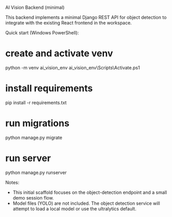AI Vision Backend (minimal)

This backend implements a minimal Django REST API for object detection to integrate with the existing React frontend in the workspace.

Quick start (Windows PowerShell):

# create and activate venv
python -m venv ai_vision_env
ai_vision_env\Scripts\Activate.ps1

# install requirements
pip install -r requirements.txt

# run migrations
python manage.py migrate

# run server
python manage.py runserver

Notes:
- This initial scaffold focuses on the object-detection endpoint and a small demo session flow.
- Model files (YOLO) are not included. The object detection service will attempt to load a local model or use the ultralytics default.
